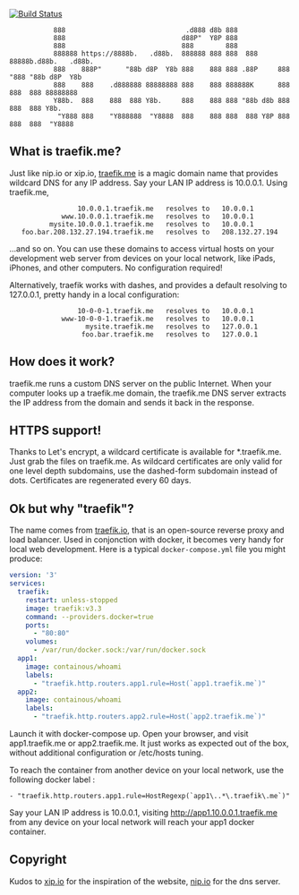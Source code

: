 [![Build Status](https://travis-ci.org/pyrou/traefik.me.svg?branch=master)](https://travis-ci.org/pyrou/traefik.me)

```
           888                              .d888 d8b 888
           888                             d88P"  Y8P 888
           888                             888        888
           888888 https://8888b.   .d88b.  888888 888 888  888     88888b.d88b.   .d88b.
           888    888P"      "88b d8P  Y8b 888    888 888 .88P     888 "888 "88b d8P  Y8b
           888    888    .d888888 88888888 888    888 888888K      888  888  888 88888888
           Y88b.  888    888  888 Y8b.     888    888 888 "88b d8b 888  888  888 Y8b.
            "Y888 888    "Y888888  "Y8888  888    888 888  888 Y8P 888  888  888  "Y8888
```

## What is traefik.me?
Just like nip.io or xip.io, [traefik.me](https://traefik.me) is a magic domain name that provides
wildcard DNS for any IP address. Say your LAN IP address is 10.0.0.1.
Using traefik.me,

```
                 10.0.0.1.traefik.me   resolves to   10.0.0.1
             www.10.0.0.1.traefik.me   resolves to   10.0.0.1
          mysite.10.0.0.1.traefik.me   resolves to   10.0.0.1
   foo.bar.208.132.27.194.traefik.me   resolves to   208.132.27.194
```
...and so on. You can use these domains to access virtual hosts on your
development web server from devices on your local network, like iPads, iPhones,
and other computers. No configuration required!

Alternatively, traefik works with dashes, and provides a default resolving to
127.0.0.1, pretty handy in a local configuration:

```
                 10-0-0-1.traefik.me   resolves to   10.0.0.1
             www-10-0-0-1.traefik.me   resolves to   10.0.0.1
                   mysite.traefik.me   resolves to   127.0.0.1
                  foo.bar.traefik.me   resolves to   127.0.0.1
```

## How does it work?

traefik.me runs a custom DNS server on the public Internet.
When your computer looks up a traefik.me domain, the traefik.me DNS server
extracts the IP address from the domain and sends it back in the response.

## HTTPS support!

Thanks to Let's encrypt, a wildcard certificate is available for *.traefik.me.
Just grab the files on traefik.me. As wildcard certificates are only valid for one level depth subdomains, use the
dashed-form subdomain instead of dots. Certificates are regenerated every 60 days.

## Ok but why "traefik"?
The name comes from [traefik.io](http://traefik.io), that is an open-source reverse proxy and load
balancer. Used in conjonction with docker, it becomes very handy for local web
development. Here is a typical `docker-compose.yml` file you might produce:
```yml
version: '3'
services:
  traefik:
    restart: unless-stopped
    image: traefik:v3.3
    command: --providers.docker=true
    ports:
      - "80:80"
    volumes:
      - /var/run/docker.sock:/var/run/docker.sock
  app1:
    image: containous/whoami
    labels:
      - "traefik.http.routers.app1.rule=Host(`app1.traefik.me`)"
  app2:
    image: containous/whoami
    labels:
      - "traefik.http.routers.app2.rule=Host(`app2.traefik.me`)"
```

Launch it with docker-compose up. Open your browser, and visit app1.traefik.me
or app2.traefik.me. It just works as expected out of the box, without additional
configuration or /etc/hosts tuning.

To reach the container from another device on your local network, use the
following docker label :

    - "traefik.http.routers.app1.rule=HostRegexp(`app1\..*\.traefik\.me`)"

Say your LAN IP address is 10.0.0.1, visiting http://app1.10.0.0.1.traefik.me
from any device on your local network will reach your app1 docker container.

## Copyright
Kudos to [xip.io](https://xip.io) for the inspiration of the website, [nip.io](https://github.com/exentriquesolutions/nip.io) for the dns
server.
